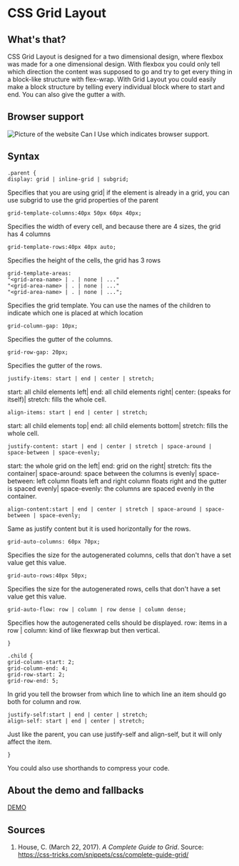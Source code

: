 # CSS Grid Layout
## What's that?
CSS Grid Layout is designed for a two dimensional design, where flexbox was made for a one dimensional design. With flexbox you could only tell which direction the content was supposed to go and try to get every thing in a block-like structure with flex-wrap. With Grid Layout you could easily make a block structure by telling every individual block where to start and end. You can also give the gutter a with.

## Browser support
![Picture of the website Can I Use which indicates browser support.](https://github.com/ChanelZM/browser-technologies/blob/master/Week2/HTML_meter/img/CanIUse_grid.png)

## Syntax
```
.parent {
display: grid | inline-grid | subgrid; 
```
Specifies that you are using grid| if the element is already in a grid, you can use subgrid to use the grid properties of the parent
```
grid-template-columns:40px 50px 60px 40px;
```
Specifies the width of every cell, and because there are 4 sizes, the grid has 4 columns
```
grid-template-rows:40px 40px auto; 
```
Specifies the height of the cells, the grid has 3 rows
```
grid-template-areas: 
"<grid-area-name> | . | none | ..."
"<grid-area-name> | . | none | ..."
"<grid-area-name> | . | none | ...";
```
Specifies the grid template. You can use the names of the children to indicate which one is placed at which location
```
grid-column-gap: 10px; 
```
Specifies the gutter of the columns.
```
grid-row-gap: 20px; 
```
Specifies the gutter of the rows.
```
justify-items: start | end | center | stretch; 
```
start: all child elements left| end: all child elements right| center: (speaks for itself)| stretch: fills the whole cell.
```
align-items: start | end | center | stretch;
```
start: all child elements top| end: all child elements bottom| stretch: fills the whole cell.
```
justify-content: start | end | center | stretch | space-around | space-between | space-evenly;
```
start: the whole grid on the left| end: grid on the right| stretch: fits the container| space-around: space between the columns is evenly| space-between: left column floats left and right column floats right and the gutter is spaced evenly| space-evenly: the columns are spaced evenly in the container.
```
align-content:start | end | center | stretch | space-around | space-between | space-evenly;
```
Same as justify content but it is used horizontally for the rows.
```
grid-auto-columns: 60px 70px;
```
Specifies the size for the autogenerated columns, cells that don't have a set value get this value.
```
grid-auto-rows:40px 50px;
```
Specifies the size for the autogenerated rows, cells that don't have a set value get this value.
```
grid-auto-flow: row | column | row dense | column dense;
```
Specifies how the autogenerated cells should be displayed. row: items in a row | column: kind of like flexwrap but then vertical.
```
}

.child {
grid-column-start: 2;
grid-column-end: 4;
grid-row-start: 2;
grid-row-end: 5;
```
In grid you tell the browser from which line to which line an item should go both for column and row.
```
justify-self:start | end | center | stretch;
align-self: start | end | center | stretch;
```
Just like the parent, you can use justify-self and align-self, but it will only affect the item.
```
}
```

You could also use shorthands to compress your code.

## About the demo and fallbacks
[DEMO](https://chanelzm.github.io/browser-technologies/Week2/CSS_grid/)

## Sources
1. House, C. (March 22, 2017). *A Complete Guide to Grid*. Source: https://css-tricks.com/snippets/css/complete-guide-grid/